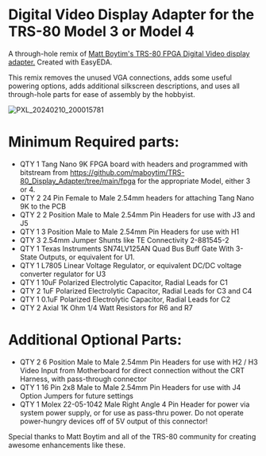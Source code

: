 # Digital Video Display Adapter for the TRS-80 Model 3 or Model 4
A through-hole remix of [Matt Boytim's TRS-80 FPGA Digital Video display adapter.](https://github.com/maboytim/TRS-80_Display_Adapter/tree/main) Created with EasyEDA.

This remix removes the unused VGA connections, adds some useful powering options, adds additional silkscreen descriptions, and uses all through-hole parts for ease of assembly by the hobbyist.

![PXL_20240210_200015781](https://github.com/frnno967/trs-80-TH-display-adapter/assets/73573576/dcea8be8-fc89-47f8-a8f4-8f5aa79d38c9)

# Minimum Required parts:
* QTY 1 Tang Nano 9K FPGA board with headers and programmed with bitstream from https://github.com/maboytim/TRS-80_Display_Adapter/tree/main/fpga for the appropriate Model, either 3 or 4.
* QTY 2 24 Pin Female to Male 2.54mm headers for attaching Tang Nano 9K to the PCB
* QTY 2 2 Position Male to Male 2.54mm Pin Headers for use with J3 and J5
* QTY 1 3 Position Male to Male 2.54mm Pin Headers for use with H1
* QTY 3 2.54mm Jumper Shunts like TE Connectivity 2-881545-2
* QTY 1 Texas Instruments SN74LV125AN Quad Bus Buff Gate With 3-State Outputs, or equivalent for U1. 
* QTY 1 L7805 Linear Voltage Regulator, or equivalent DC/DC voltage converter regulator for U3
* QTY 1 10uF Polarized Electrolytic Capacitor, Radial Leads for C1
* QTY 2 1uF Polarized Electrolytic Capacitor, Radial Leads for C3 and C4
* QTY 1 0.1uF Polarized Electrolytic Capacitor, Radial Leads for C2
* QTY 2 Axial 1K Ohm 1/4 Watt Resistors for R6 and R7

# Additional Optional Parts:
* QTY 2 6 Position Male to Male 2.54mm Pin Headers for use with H2 / H3 Video Input from Motherboard for direct connection without the CRT Harness, with pass-through connector
* QTY 1 16 Pin 2x8 Male to Male 2.54mm Pin Headers for use with J4 Option Jumpers for future settings
* QTY 1 Molex 22-05-1042 Male Right Angle 4 Pin Header for power via system power supply, or for use as pass-thru power. Do not operate power-hungry devices off of 5V output of this connector!

Special thanks to Matt Boytim and all of the TRS-80 community for creating awesome enhancements like these.
